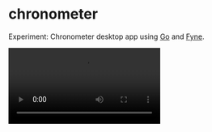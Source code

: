 # chronometer

Experiment: Chronometer desktop app using [Go](//go.dev) and [Fyne](//developer.fyne.io/).

![](.github/assets/demo.mov)
